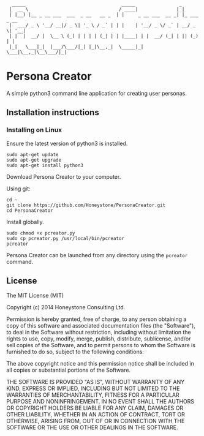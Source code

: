 	  _____                                   _____                _             
	 |  __ \                                 / ____|              | |            
	 | |__) |__ _ __ ___  ___  _ __   __ _  | |     _ __ ___  __ _| |_ ___  _ __ 
	 |  ___/ _ \ '__/ __|/ _ \| '_ \ / _` | | |    | '__/ _ \/ _` | __/ _ \| '__|
	 | |  |  __/ |  \__ \ (_) | | | | (_| | | |____| | |  __/ (_| | || (_) | |   
	 |_|   \___|_|  |___/\___/|_| |_|\__,_|  \_____|_|  \___|\__,_|\__\___/|_|   
	                                                                             
# Persona Creator 

A simple python3 command line application for creating user personas.

## Installation instructions

### Installing on Linux

Ensure the latest version of python3 is installed. 

```
sudo apt-get update
sudo apt-get upgrade
sudo apt-get install python3
```
Download Persona Creator to your computer. 

Using git:

```
cd ~
git clone https://github.com/Honeystone/PersonaCreator.git
cd PersonaCreator
```
Install globally.

```
sudo chmod +x pcreator.py
sudo cp pcreator.py /usr/local/bin/pcreator
pcreator
```

Persona Creator can be launched from any directory using the `pcreator` command.

## License

The MIT License (MIT)

Copyright (c) 2014 Honeystone Consulting Ltd.

Permission is hereby granted, free of charge, to any person obtaining a copy
of this software and associated documentation files (the "Software"), to deal
in the Software without restriction, including without limitation the rights
to use, copy, modify, merge, publish, distribute, sublicense, and/or sell
copies of the Software, and to permit persons to whom the Software is
furnished to do so, subject to the following conditions:

The above copyright notice and this permission notice shall be included in
all copies or substantial portions of the Software.

THE SOFTWARE IS PROVIDED "AS IS", WITHOUT WARRANTY OF ANY KIND, EXPRESS OR
IMPLIED, INCLUDING BUT NOT LIMITED TO THE WARRANTIES OF MERCHANTABILITY,
FITNESS FOR A PARTICULAR PURPOSE AND NONINFRINGEMENT. IN NO EVENT SHALL THE
AUTHORS OR COPYRIGHT HOLDERS BE LIABLE FOR ANY CLAIM, DAMAGES OR OTHER
LIABILITY, WHETHER IN AN ACTION OF CONTRACT, TORT OR OTHERWISE, ARISING FROM,
OUT OF OR IN CONNECTION WITH THE SOFTWARE OR THE USE OR OTHER DEALINGS IN
THE SOFTWARE.